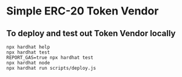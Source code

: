 # Simple ERC-20 Token Vendor

## To deploy and test out Token Vendor locally

```shell
npx hardhat help
npx hardhat test
REPORT_GAS=true npx hardhat test
npx hardhat node
npx hardhat run scripts/deploy.js
```
